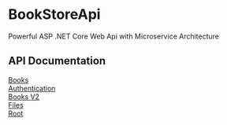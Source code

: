 # BookStoreApi
Powerful ASP .NET Core Web Api with Microservice Architecture

<h2><div>API Documentation</div></h2>
<div><a href="https://documenter.getpostman.com/view/13520372/2s946k7BQR">Books</a></div>
<div><a href="https://documenter.getpostman.com/view/13520372/2s946o4pQm">Authentication</a></div>
<div><a href="https://documenter.getpostman.com/view/13520372/2s946o4pQn">Books V2</a></div>
<div><a href="https://documenter.getpostman.com/view/13520372/2s946o4pV6">Files</a></div>
<div><a href="https://documenter.getpostman.com/view/13520372/2s946o4pV7">Root</a></div>

<div></div>
<div></div>
